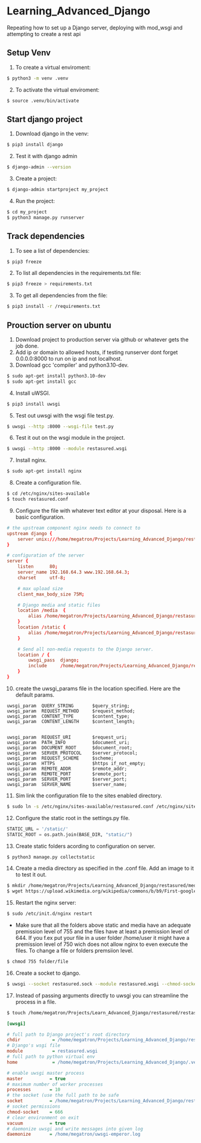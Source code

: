 # Learning_Advanced_Django
Repeating how to set up a Django server, deploying with mod_wsgi and attempting to create a rest api

## Setup Venv
1. To create a virtual enviroment: 
```bash
$ python3 -m venv .venv
```
2. To activate the virtual enviroment: 
```bash
$ source .venv/bin/activate
``` 

## Start django project
1. Download django in the venv: 
```bash
$ pip3 install django
```
2. Test it with django admin
```bash
$ django-admin --version
```
3. Create a project:
```bash
$ django-admin startproject my_project
```
4. Run the project:
```bash
$ cd my_project
$ python3 manage.py runserver
```

## Track dependencies
1. To see a list of dependencies:
```bash
$ pip3 freeze
```
2. To list all dependencies in the requirements.txt file:
```bash
$ pip3 freeze > requirements.txt
```
3. To get all dependencies from the file:
```bash
$ pip3 install -r /requirements.txt
```

## Prouction server on ubuntu
1. Download project to production server via github or whatever gets the job done.
2. Add ip or domain to allowed hosts, if testing runserver dont forget 0.0.0.0:8000 to run on ip and not localhost.
3. Download gcc 'compiler' and python3.10-dev.
```bash
$ sudo apt-get install python3.10-dev
$ sudo apt-get install gcc
```
4. Install uWSGI.
```bash
$ pip3 install uwsgi
```
5. Test out uwsgi with the wsgi file test.py.
```bash
$ uwsgi --http :8000 --wsgi-file test.py
```
6. Test it out on the wsgi module in the project.
```bash
$ uwsgi --http :8000 --module restasured.wsgi
```
7. Install nginx.
```bash
$ sudo apt-get install nginx
```
8. Create a configuration file.
```bash
$ cd /etc/nginx/sites-available
$ touch restasured.conf
```
9. Configure the file with whatever text editor at your disposal. Here is a basic configuration.
```conf
# the upstream component nginx needs to connect to
upstream django {
    server unix:///home/megatron/Projects/Learning_Advanced_Django/restasured/restasured.sock;
}

# configuration of the server
server {
    listen      80;
    server_name 192.168.64.3 www.192.168.64.3;
    charset     utf-8;

    # max upload size
    client_max_body_size 75M;

    # Django media and static files
    location /media  {
        alias /home/megatron/Projects/Learning_Advanced_Django/restasured/media;
    }
    location /static {
        alias /home/megatron/Projects/Learning_Advanced_Django/restasured/static;
    }

    # Send all non-media requests to the Django server.
    location / {
        uwsgi_pass  django;
        include     /home/megatron/Projects/Learning_Advanced_Django/restasured/uwsgi_params;
    }
}
```
10. create the uwsgi_params file in the location specified. Here are the default params.
```
uwsgi_param  QUERY_STRING       $query_string;
uwsgi_param  REQUEST_METHOD     $request_method;
uwsgi_param  CONTENT_TYPE       $content_type;
uwsgi_param  CONTENT_LENGTH     $content_length;


uwsgi_param  REQUEST_URI        $request_uri;
uwsgi_param  PATH_INFO          $document_uri;
uwsgi_param  DOCUMENT_ROOT      $document_root;
uwsgi_param  SERVER_PROTOCOL    $server_protocol;
uwsgi_param  REQUEST_SCHEME     $scheme;
uwsgi_param  HTTPS              $https if_not_empty;
uwsgi_param  REMOTE_ADDR        $remote_addr;
uwsgi_param  REMOTE_PORT        $remote_port;
uwsgi_param  SERVER_PORT        $server_port;
uwsgi_param  SERVER_NAME        $server_name;
```
11. Sim link the configuration file to the sites enabled directory.
```bash
$ sudo ln -s /etc/nginx/sites-available/restasured.conf /etc/nginx/sites-enabled
```
12. Configure the static root in the settings.py file.
```py
STATIC_URL = '/static/'
STATIC_ROOT = os.path.join(BASE_DIR, "static/")
```
13. Create static folders acording to configuration on server.
```bash
$ python3 manage.py collectstatic
```
14. Create a media directory as specified in the .conf file. Add an image to it to test it out.
```bash
$ mkdir /home/megatron/Projects/Learning_Advanced_Django/restasured/media
$ wget https://upload.wikimedia.org/wikipedia/commons/b/b9/First-google-logo.gif -O media/media.gif
```
15. Restart the nginx server:
```bash
$ sudo /etc/init.d/nginx restart
```
- Make sure that all the folders above static and media have an adequate premission level of 755 and the files have at least a premission level of 644. If you f.ex put your file in a user folder /home/user it might have a premission level of 750 wich does not allow nginx to even execute the files. To change a file or folders premsiion level.
```bash
$ chmod 755 folder/file
``` 
16. Create a socket to django.
```bash
$ uwsgi --socket restasured.sock --module restasured.wsgi --chmod-socket=664
```
17. Instead of passing arguments directly to uwsgi you can streamline the process in a file.
```bash
$ touch /home/megatron/Projects/Learn_Advanced_Django/restasured/restasured_uwsgi.ini
```
```ini
[uwsgi]

# full path to Django project's root directory
chdir            = /home/megatron/Projects/Learning_Advanced_Django/restasured
# Django's wsgi file
module           = restasured.wsgi
# full path to python virtual env
home             = /home/megatron/Projects/Learning_Advanced_Django/.venv

# enable uwsgi master process
master          = true
# maximum number of worker processes
processes       = 10
# the socket (use the full path to be safe
socket          = /home/megatron/Projects/Learning_Advanced_Django/restasured/restasured.sock
# socket permissions
chmod-socket    = 666
# clear environment on exit
vacuum          = true
# daemonize uwsgi and write messages into given log
daemonize       = /home/megatron/uwsgi-emperor.log
```